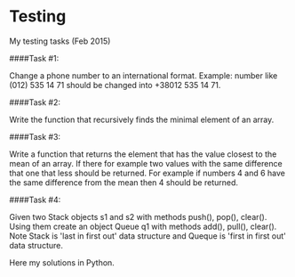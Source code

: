 # Testing
My testing tasks (Feb 2015)

####Task #1:

Change a phone number to an international format.
Example: number like (012) 535 14 71 should be changed into +38012 535 14 71.


####Task #2:

Write the function that recursively finds the minimal element of an array.


####Task #3:

Write a function that returns the element that has the value closest to the mean of an array. If there for example two values with the same difference that one that less should be returned. For example if numbers 4 and 6 have the same difference from the mean then 4 should be returned.


####Task #4:

Given two Stack objects s1 and s2 with methods push(), pop(), clear(). Using them create an object Queue q1 with methods add(), pull(), clear(). Note Stack is 'last in first out' data structure and Queque is 'first in first out' data structure.

Here my solutions in Python.
